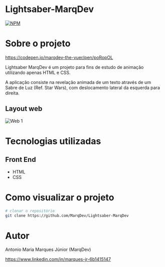 # Lightsaber-MarqDev
[![NPM](https://img.shields.io/npm/l/react)](https://github.com/MarqDev/Lightsaber-MarqDev/blob/main/LICENSE)

# Sobre o projeto

https://codepen.io/marqdev-the-vuer/pen/poRopOL

Lightsaber MarqDev é um projeto para fins de estudo de animação utilizando apenas HTML e CSS.

A aplicação consiste na revelação animada de um texto através de um Sabre de Luz (Ref. Star Wars), com deslocamento lateral da esquerda para direita. 

## Layout web
![Web 1](https://github.com/MarqDev/Assets/blob/main/Lightsaber%20MarqDev.png)

# Tecnologias utilizadas
## Front End
- HTML 
- CSS

# Como visualizar o projeto
```bash
# clonar o repositório
git clone https://github.com/MarqDev/Lightsaber-MarqDev
```

# Autor

Antonio Maria Marques Júnior (MarqDev)

https://www.linkedin.com/in/marques-jr-6b1415147
